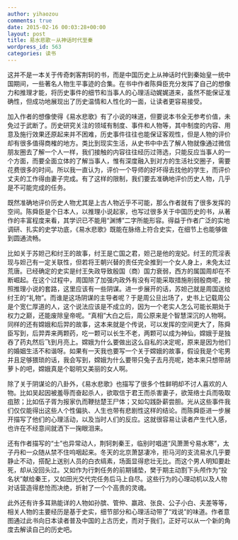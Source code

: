 ```yaml
---
author: yihaozou
comments: true
date: 2015-02-16 00:03:28+00:00
layout: post
title: 易水悲歌－从神话时代至秦
wordpress_id: 563
categories: 读书 
---
```

这并不是一本关于传奇刺客荆轲的书，而是中国历史上从神话时代到秦始皇一统中国期间，一些著名人物生平事迹的合集。在书中作者陈舜臣充分发挥了自己的想像力和推理才能，将历史事件的细节和当事人的心理活动娓娓道来，虽然不能保证准确性，但成功地展现出了历史温情和人性化的一面，让读者更容易接受。

加入作者的想像使得《易水悲歌》有了小说的味道，但要说本书全无参考价值，未免过于武断了。历史研究关注的领域有制度、事件和人物等，其中制度的内容、用意及施行效果还原起来并不困难，历史事件往往也能保证客观性，但是人物的评价却有很多值得商榷的地方。类比到现实生活，从史书中中去了解人物就像通过微信朋友圈去了解一个人一样，我们接触的内容往往经历过筛选，只能反应当事人的一个方面，而要全面立体的了解当事人，惟有深度融入到对方的生活社交圈子，需要花费很多的时间。所以我一直认为，评价一个导师的好坏得去找他的学生，而评价丈夫的工作得由妻子完成。有了这样的限制，我们要去准确地评价历史人物，几乎是不可能完成的任务。

既然准确地评价历史人物尤其是上古人物近乎不可能，那么作者就有了很多发挥的空间。陈舜臣是个日本人，以推理小说起家，也写过很多关于中国历史的书，从著作的丰富程度来看，其学识已不能用“渊博”二字所能形容。得益于作者广泛的实地调研、扎实的史学功底，《易水悲歌》既能在脉络上符合史实，在细节上也能够做到圆通流畅。

比如关于苏妲己和纣王的故事，纣王是亡国之君，妲己是他的宠妃。纣王的荒淫表现与妲己有一定关联性，但若将王朝兴替的责任完全推到一个女人身上，未免太过荒唐。已经确定的史实是纣王失政导致殷国（商）国力衰弱，西方的属国周却在不断崛起。在这个过程中，周国除了加强内政外有没有可能采取措施削弱殷商呢，按照推理小说的套路，这里应该有一些阴谋。进一步展开的话，苏妲己就是周国送给纣王的“礼物”。而谁是这场阴谋的主导者呢？于是周公旦出场了，史书上记载周公是个宽仁厚道的人，这个说法应该是不成立的，因为一个老实人怎么可能长期处于权力之巅，还能废除皇帝呢。“真相”大白之后，周公原来是个智慧深沉的人物啊。同样的还有嫦娥和后羿的故事，这本来就是个传说，可以发挥的空间更大了，陈舜臣写到，后羿弄来两颗药，吃一颗可以长生不老，两颗可以成为神仙，嫦娥于是独吞了药丸然后飞到月亮上。嫦娥为什么要做出这么自私的决定呢，原来是因为他们的婚姻生活不和谐呀。如果有一天我也要写一个关于嫦娥的故事，假设我是个宅男并且足够猥琐的话，我会写到，嫦娥为什么要带只兔子去月亮呢，她本来只想带胡萝卜的吧，嫦娥真是个聪明又美丽的女人啊。

除了关于阴谋论的八卦外，《易水悲歌》也描写了很多个性鲜明却不讨人喜欢的人物。比如吴起因被羞辱而奋起杀人，欲取信于君王而杀害妻子，欲笼络士兵而吸取疽脓；比如伍子胥为报家仇而鞭挞楚王尸体；又如勾践卧薪尝胆。光从这些事件我们仅仅能得出这些人个性偏执、人生也带有悲剧性这样的结论。而陈舜臣进一步展开描写了他们的心理活动，以及当时人们的反应。这就很容易让读者产生代入感，也许在不经意间就洒下一掬眼泪来。

还有作者描写的“士”也异常动人，荆轲刺秦王，临别时唱道“风萧萧兮易水寒”，太子丹和一众随从禁不住呜咽起来。冬天的北京萧瑟凄冷，拒马河的支流易水几乎要静止不动，搭配上送别人员的白衣缟素，场面显得悲壮无比。而这个男人明知要赴死，却从没回头过。又如作为行刺任务的前期铺垫，樊于期主动割下头颅作为“投名状”献给秦王，又如田光交代完任务后马上自尽。这些行为的心理动机以及人物对话营造得悲怆而决绝，折射了一个个高贵的灵魂。

此外还有许多耳熟能详的人物如孙膑、管仲、嬴政、张良、公子小白、夫差等等，相关人物的主要经历是基于史实，细节部分和心理活动带了“戏说”的味道。作者意图通过此书向日本读者普及中国的上古历史，而对于我们，正好可以从一个新的角度去解读自己的历史吧。